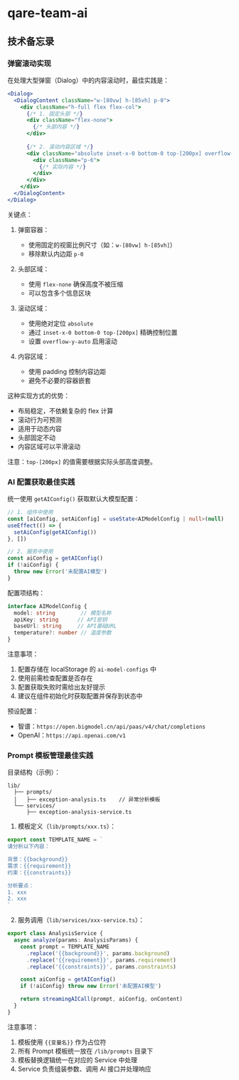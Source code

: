 # qare-team-ai

## 技术备忘录

### 弹窗滚动实现

在处理大型弹窗（Dialog）中的内容滚动时，最佳实践是：

```jsx
<Dialog>
  <DialogContent className="w-[80vw] h-[85vh] p-0">
    <div className="h-full flex flex-col">
      {/* 1. 固定头部 */}
      <div className="flex-none">
        {/* 头部内容 */}
      </div>
      
      {/* 2. 滚动内容区域 */}
      <div className="absolute inset-x-0 bottom-0 top-[200px] overflow-y-auto">
        <div className="p-6">
          {/* 实际内容 */}
        </div>
      </div>
    </div>
  </DialogContent>
</Dialog>
```

关键点：
1. 弹窗容器：
   - 使用固定的视窗比例尺寸（如：`w-[80vw] h-[85vh]`）
   - 移除默认内边距 `p-0`

2. 头部区域：
   - 使用 `flex-none` 确保高度不被压缩
   - 可以包含多个信息区块

3. 滚动区域：
   - 使用绝对定位 `absolute`
   - 通过 `inset-x-0 bottom-0 top-[200px]` 精确控制位置
   - 设置 `overflow-y-auto` 启用滚动

4. 内容区域：
   - 使用 padding 控制内容边距
   - 避免不必要的容器嵌套

这种实现方式的优势：
- 布局稳定，不依赖复杂的 flex 计算
- 滚动行为可预测
- 适用于动态内容
- 头部固定不动
- 内容区域可以平滑滚动

注意：`top-[200px]` 的值需要根据实际头部高度调整。

### AI 配置获取最佳实践

统一使用 `getAIConfig()` 获取默认大模型配置：

```typescript
// 1. 组件中使用
const [aiConfig, setAiConfig] = useState<AIModelConfig | null>(null)
useEffect(() => {
  setAiConfig(getAIConfig())
}, [])

// 2. 服务中使用
const aiConfig = getAIConfig()
if (!aiConfig) {
  throw new Error('未配置AI模型')
}
```

配置项结构：
```typescript
interface AIModelConfig {
  model: string        // 模型名称
  apiKey: string      // API密钥
  baseUrl: string     // API基础URL
  temperature?: number // 温度参数
}
```

注意事项：
1. 配置存储在 localStorage 的 `ai-model-configs` 中
2. 使用前需检查配置是否存在
3. 配置获取失败时需给出友好提示
4. 建议在组件初始化时获取配置并保存到状态中

预设配置：
- 智谱：`https://open.bigmodel.cn/api/paas/v4/chat/completions`
- OpenAI：`https://api.openai.com/v1`

### Prompt 模板管理最佳实践

目录结构（示例）：
```
lib/
  ├── prompts/
  │   ├── exception-analysis.ts    // 异常分析模板
  └── services/
      ├── exception-analysis-service.ts
```

1. 模板定义（`lib/prompts/xxx.ts`）：
```typescript
export const TEMPLATE_NAME = `
请分析以下内容：

背景：{{background}}
需求：{{requirement}}
约束：{{constraints}}

分析要点：
1. xxx
2. xxx
`
```

2. 服务调用（`lib/services/xxx-service.ts`）：
```typescript
export class AnalysisService {
  async analyze(params: AnalysisParams) {
    const prompt = TEMPLATE_NAME
      .replace('{{background}}', params.background)
      .replace('{{requirement}}', params.requirement)
      .replace('{{constraints}}', params.constraints)

    const aiConfig = getAIConfig()
    if (!aiConfig) throw new Error('未配置AI模型')

    return streamingAICall(prompt, aiConfig, onContent)
  }
}
```

注意事项：
1. 模板使用 `{{变量名}}` 作为占位符
2. 所有 Prompt 模板统一放在 `/lib/prompts` 目录下
3. 模板替换逻辑统一在对应的 Service 中处理
4. Service 负责组装参数、调用 AI 接口并处理响应
